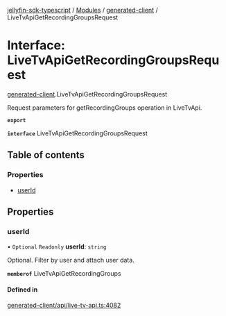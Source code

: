 [jellyfin-sdk-typescript](../README.md) / [Modules](../modules.md) / [generated-client](../modules/generated_client.md) / LiveTvApiGetRecordingGroupsRequest

# Interface: LiveTvApiGetRecordingGroupsRequest

[generated-client](../modules/generated_client.md).LiveTvApiGetRecordingGroupsRequest

Request parameters for getRecordingGroups operation in LiveTvApi.

**`export`**

**`interface`** LiveTvApiGetRecordingGroupsRequest

## Table of contents

### Properties

- [userId](generated_client.LiveTvApiGetRecordingGroupsRequest.md#userid)

## Properties

### userId

• `Optional` `Readonly` **userId**: `string`

Optional. Filter by user and attach user data.

**`memberof`** LiveTvApiGetRecordingGroups

#### Defined in

[generated-client/api/live-tv-api.ts:4082](https://github.com/thornbill/jellyfin-sdk-typescript/blob/644c849/src/generated-client/api/live-tv-api.ts#L4082)
